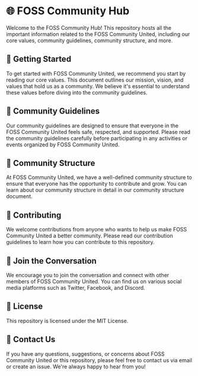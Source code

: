 # 🌐 FOSS Community Hub
Welcome to the FOSS Community Hub! This repository hosts all the important information related to the FOSS Community United, including our core values, community guidelines, community structure, and more.

## 🚀 Getting Started
To get started with FOSS Community United, we recommend you start by reading our core values. This document outlines our mission, vision, and values that hold us as a community. We believe it's essential to understand these values before diving into the community guidelines.

## 🤝 Community Guidelines
Our community guidelines are designed to ensure that everyone in the FOSS Community United feels safe, respected, and supported. Please read the community guidelines carefully before participating in any activities or events organized by FOSS Community United.

## 🌟 Community Structure
At FOSS Community United, we have a well-defined community structure to ensure that everyone has the opportunity to contribute and grow. You can learn about our community structure in detail in our community structure document.

## 📝 Contributing
We welcome contributions from anyone who wants to help us make FOSS Community United a better community. Please read our contribution guidelines to learn how you can contribute to this repository.

## 📣 Join the Conversation
We encourage you to join the conversation and connect with other members of FOSS Community United. You can find us on various social media platforms such as Twitter, Facebook, and Discord.

## 📜 License
This repository is licensed under the MIT License.

## 📧 Contact Us
If you have any questions, suggestions, or concerns about FOSS Community United or this repository, please feel free to contact us via email or create an issue. We're always happy to hear from you!
